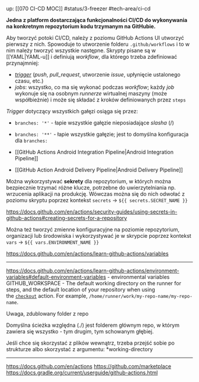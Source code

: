 up: [[070 CI-CD MOC]]
#status/3-freezer
#tech-area/ci-cd

**Jedna z platform dostarczająca funkcjonalności CI/CD do wykonywania na konkretnym repozytorium kodu trzymanym na GitHubie.**

Aby tworzyć potoki CI/CD, należy z poziomu GitHub Actions UI utworzyć pierwszy z nich. Spowoduje to utworzenie folderu `.github/workflows` i to w nim należy tworzyć wszystkie następne. Skrypty pisane są w [[YAML|YAML-u]] i definiują _workflow_, dla którego trzeba zdefiniować przynajmniej:
- [_trigger_](https://docs.github.com/en/actions/using-workflows/triggering-a-workflow) (_push_, _pull_request_, utworzenie _issue_, upłynięcie ustalonego czasu, etc.)
- _jobs_: wszystko, co ma się wykonać podczas _workflow_; każdy _job_ wykonuje się na osobnym _runnerze_ wirtualnej maszyny (może współbieżnie) i może się składać z kroków definiowanych przez `steps`

_Trigger_ dotyczący wszystkich gałęzi osiąga się przez:
- `branches: '*'` - łapie wszystkie gałęzie nieposiadające _slasha_ (/)
- `branches: '**'` - łapie wszystkie gałęzie; jest to domyślna konfiguracja dla `branches: `

- [[GitHub Actions Android Integration Pipeline|Android Integration Pipeline]]
- [[GitHub Action Android Delivery Pipeline|Android Delivery Pipeline]]

Można wykorzystywać **sekrety** dla repozytorium, w których można bezpiecznie trzymać różne klucze, potrzebne do uwierzytelniania np. wrzucenia aplikacji na produkcję. Wówczas można się do nich odwołać z poziomu skryptu poprzez kontekst `secrets` -> `${{ secrets.SECRET_NAME }}`

https://docs.github.com/en/actions/security-guides/using-secrets-in-github-actions#creating-secrets-for-a-repository

Można też tworzyć zmienne konfiguracyjne na poziomie repozytorium, organizacji lub środowiska i wykorzystywać je w skrypcie poprzez kontekst `vars` -> `${{ vars.ENVIRONMENT_NAME }}`

https://docs.github.com/en/actions/learn-github-actions/variables

---
https://docs.github.com/en/actions/learn-github-actions/environment-variables#default-environment-variables - environmental variables
GITHUB_WORKSPACE - The default working directory on the runner for steps, and the default location of your repository when using the [`checkout`](https://github.com/actions/checkout) action. For example, `/home/runner/work/my-repo-name/my-repo-name`.

Uwaga, zdublowany folder z repo

Domyślna ścieżka względna (./) jest folderem głównym repo, w którym zawiera się wszystko - tym drugim, tym schowanym głębiej.

Jeśli chce się skorzystać z plików wewnątrz, trzeba przejść sobie po strukturze albo skorzystać z argumentu: 
*working-directory

---
https://docs.github.com/en/actions
https://github.com/marketplace
https://docs.gradle.org/current/userguide/github-actions.html